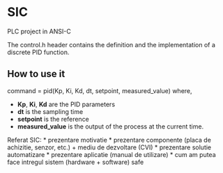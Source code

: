 # SIC
PLC project in ANSI-C

The control.h header contains the definition and the implementation of a discrete PID function.

## How to use it

command = pid(Kp, Ki, Kd, dt, setpoint, measured_value) where,

* **Kp**, **Ki**, **Kd** are the PID parameters
* **dt** is the sampling time
* **setpoint** is the reference 
* **measured_value** is the output of the process at the current time.


Referat SIC:
	* prezentare motivatie
	* prezentare componente (placa de achizitie, senzor, etc.) + mediu de dezvoltare (CVI)
	* prezentare solutie automatizare
	* prezentare aplicatie (manual de utilizare)
	* cum am putea face intregul sistem (hardware + software) safe
		
